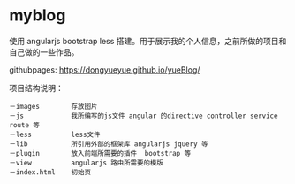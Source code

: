 # myblog

使用 angularjs bootstrap less 搭建。用于展示我的个人信息，之前所做的项目和自己做的一些作品。

githubpages:  https://dongyueyue.github.io/yueBlog/

项目结构说明：
  
  
    －images        存放图片
    －js            我所编写的js文件 angular 的directive controller service route 等
    －less          less文件
    －lib           所引用外部的框架库 angularjs jquery 等
    －plugin        放入前端所需要的插件  bootstrap 等
    －view          angularjs 路由所需要的模版
    －index.html    初始页
